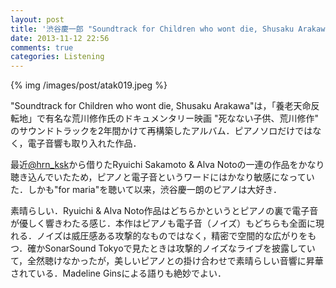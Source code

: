 ```yaml
---
layout: post
title: '渋谷慶一郎 "Soundtrack for Children who wont die, Shusaku Arakawa"'
date: 2013-11-12 22:56
comments: true
categories: Listening
---
```


{% img /images/post/atak019.jpeg %}

"Soundtrack for Children who wont die, Shusaku Arakawa"は，「養老天命反転地」で有名な荒川修作氏のドキュメンタリー映画 "死なない子供、荒川修作" のサウンドトラックを2年間かけて再構築したアルバム．ピアノソロだけではなく，電子音響も取り入れた作品．

最近[@hrn_ksk](https://twitter.com/hrn_ksk)から借りたRyuichi Sakamoto & Alva Notoの一連の作品をかなり聴き込んでいたため，ピアノと電子音というワードにはかなり敏感になっていた．しかも"for maria"を聴いて以来，渋谷慶一朗のピアノは大好き．

素晴らしい．Ryuichi & Alva Noto作品はどちらかというとピアノの裏で電子音が優しく響きわたる感じ．本作はピアノも電子音（ノイズ）もどちらも全面に現れる．ノイズは威圧感ある攻撃的なものではなく，精密で空間的な広がりをもつ．確かSonarSound Tokyoで見たときは攻撃的ノイズなライブを披露していて，全然聴けなかったが，美しいピアノとの掛け合わせで素晴らしい音響に昇華されている．Madeline Ginsによる語りも絶妙でよい．




